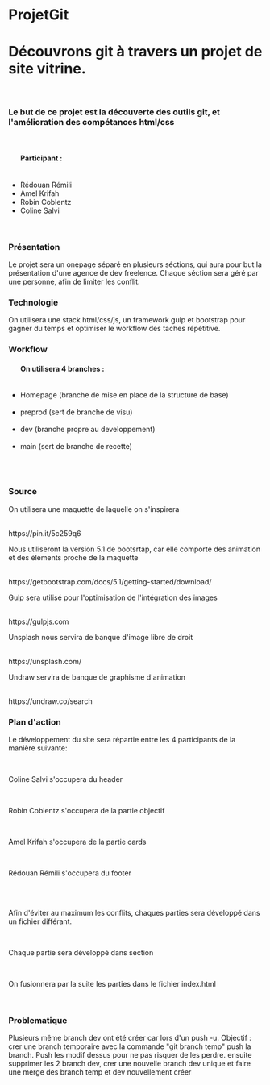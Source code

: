 # ProjetGit
<h1>Découvrons git à travers un projet de site vitrine.</h1> <br>
<h3>Le but de ce projet est la découverte des outils git, et l'amélioration des compétances html/css</h3> <br>

<ul><h4>Participant :</h4>
<br>
  <li>Rédouan Rémili </li>
  <li>Amel Krifah  </li>
  <li>Robin Coblentz </li>
  <li>Coline Salvi</li>
  </ul>
<br>

<h3>Présentation</h3>

<p>Le projet sera un onepage séparé en plusieurs séctions, qui aura pour but la présentation d'une agence de dev freelence.
Chaque séction sera géré par une personne, afin de limiter les conflit.</p>

<h3>Technologie</h3>

<p>On utilisera une stack html/css/js, un framework gulp et bootstrap pour gagner du temps et optimiser le workflow des taches répétitive.</p>

<h3>Workflow</h3>

<ul><h4>On utilisera 4 branches :</h4><br>

<li>Homepage (branche de mise en place de la structure de base)</li><br>
<li>preprod (sert de branche de visu)</li><br>
<li>dev (branche propre au developpement)</li><br>
<li>main (sert de branche de recette)</li><br>
</ul><br>

<h3>Source</h3>

<p>On utilisera une maquette de laquelle on s'inspirera</p><br>
<a>https://pin.it/5c259q6</a>

<p>Nous utiliseront la version 5.1 de bootsrtap, car elle comporte des animation et des éléments proche de la maquette</p><br>
<a>https://getbootstrap.com/docs/5.1/getting-started/download/</a>

<p>Gulp sera utilisé pour l'optimisation de l'intégration des images</p><br>
<a>https://gulpjs.com</a>

<p>Unsplash nous servira de banque d'image libre de droit</p><br>
<a>https://unsplash.com/</a>

<p>Undraw servira de banque de graphisme d'animation</p><br>
<a>https://undraw.co/search</a>


<h3>Plan d'action</h3>

<p>Le développement du site sera répartie entre les 4 participants de la manière suivante:</p><br>

<p>Coline Salvi s'occupera du header</p><br>
<p>Robin Coblentz s'occupera de la partie objectif</p><br>
<p>Amel Krifah s'occupera de la partie cards</p><br>
<p>Rédouan Rémili s'occupera du footer</p><br><br>

<p>Afin d'éviter au maximum les conflits, chaques parties sera développé dans un fichier différant.</p><br>
<p>Chaque partie sera développé dans section</p><br>
<p>On fusionnera par la suite les parties dans le fichier index.html</p><br>

<h3>Problematique</h3>
<p>Plusieurs même branch dev ont été créer car lors d'un push -u. Objectif : crer une branch temporaire avec la commande "git branch temp" push la branch. Push les modif dessus pour ne pas risquer de les perdre. ensuite supprimer les 2 branch dev, crer une nouvelle branch dev unique et faire une merge des branch temp et dev nouvellement créer</p>